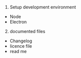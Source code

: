 1. Setup development environment
- Node
- Electron

2. documented files
- Changelog
- licence file
- read me
 
